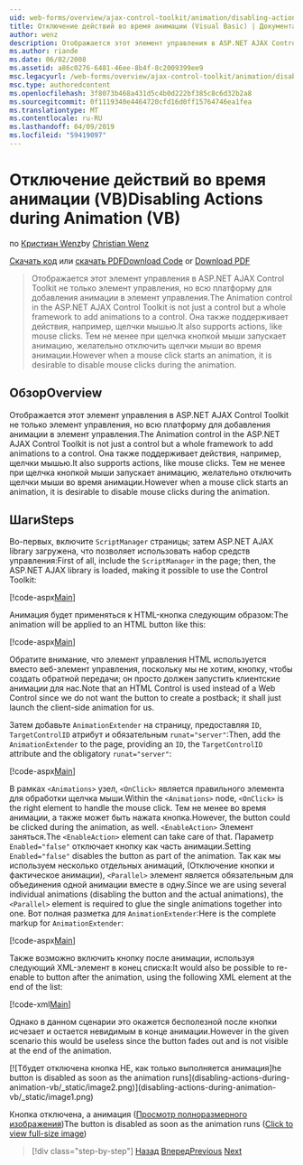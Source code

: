 ```yaml
---
uid: web-forms/overview/ajax-control-toolkit/animation/disabling-actions-during-animation-vb
title: Отключение действий во время анимации (Visual Basic) | Документация Майкрософт
author: wenz
description: Отображается этот элемент управления в ASP.NET AJAX Control Toolkit не только элемент управления, но всю платформу для добавления анимации в элемент управления. Она также поддерживает действия...
ms.author: riande
ms.date: 06/02/2008
ms.assetid: a86c0276-6481-46ee-8b4f-8c2009399ee9
msc.legacyurl: /web-forms/overview/ajax-control-toolkit/animation/disabling-actions-during-animation-vb
msc.type: authoredcontent
ms.openlocfilehash: 3f8073b468a431d5c4b0d222bf385c8c6d32b2a8
ms.sourcegitcommit: 0f1119340e4464720cfd16d0ff15764746ea1fea
ms.translationtype: MT
ms.contentlocale: ru-RU
ms.lasthandoff: 04/09/2019
ms.locfileid: "59419097"
---
```

# <a name="disabling-actions-during-animation-vb"></a><span data-ttu-id="59bcf-104">Отключение действий во время анимации (VB)</span><span class="sxs-lookup"><span data-stu-id="59bcf-104">Disabling Actions during Animation (VB)</span></span>

<span data-ttu-id="59bcf-105">по [Кристиан Wenz](https://github.com/wenz)</span><span class="sxs-lookup"><span data-stu-id="59bcf-105">by [Christian Wenz](https://github.com/wenz)</span></span>

<span data-ttu-id="59bcf-106">[Скачать код](http://download.microsoft.com/download/f/9/a/f9a26acd-8df4-4484-8a18-199e4598f411/Animation7.vb.zip) или [скачать PDF](http://download.microsoft.com/download/6/7/1/6718d452-ff89-4d3f-a90e-c74ec2d636a3/animation7VB.pdf)</span><span class="sxs-lookup"><span data-stu-id="59bcf-106">[Download Code](http://download.microsoft.com/download/f/9/a/f9a26acd-8df4-4484-8a18-199e4598f411/Animation7.vb.zip) or [Download PDF](http://download.microsoft.com/download/6/7/1/6718d452-ff89-4d3f-a90e-c74ec2d636a3/animation7VB.pdf)</span></span>

> <span data-ttu-id="59bcf-107">Отображается этот элемент управления в ASP.NET AJAX Control Toolkit не только элемент управления, но всю платформу для добавления анимации в элемент управления.</span><span class="sxs-lookup"><span data-stu-id="59bcf-107">The Animation control in the ASP.NET AJAX Control Toolkit is not just a control but a whole framework to add animations to a control.</span></span> <span data-ttu-id="59bcf-108">Она также поддерживает действия, например, щелчки мышью.</span><span class="sxs-lookup"><span data-stu-id="59bcf-108">It also supports actions, like mouse clicks.</span></span> <span data-ttu-id="59bcf-109">Тем не менее при щелчка кнопкой мыши запускает анимацию, желательно отключить щелчки мыши во время анимации.</span><span class="sxs-lookup"><span data-stu-id="59bcf-109">However when a mouse click starts an animation, it is desirable to disable mouse clicks during the animation.</span></span>


## <a name="overview"></a><span data-ttu-id="59bcf-110">Обзор</span><span class="sxs-lookup"><span data-stu-id="59bcf-110">Overview</span></span>

<span data-ttu-id="59bcf-111">Отображается этот элемент управления в ASP.NET AJAX Control Toolkit не только элемент управления, но всю платформу для добавления анимации в элемент управления.</span><span class="sxs-lookup"><span data-stu-id="59bcf-111">The Animation control in the ASP.NET AJAX Control Toolkit is not just a control but a whole framework to add animations to a control.</span></span> <span data-ttu-id="59bcf-112">Она также поддерживает действия, например, щелчки мышью.</span><span class="sxs-lookup"><span data-stu-id="59bcf-112">It also supports actions, like mouse clicks.</span></span> <span data-ttu-id="59bcf-113">Тем не менее при щелчка кнопкой мыши запускает анимацию, желательно отключить щелчки мыши во время анимации.</span><span class="sxs-lookup"><span data-stu-id="59bcf-113">However when a mouse click starts an animation, it is desirable to disable mouse clicks during the animation.</span></span>

## <a name="steps"></a><span data-ttu-id="59bcf-114">Шаги</span><span class="sxs-lookup"><span data-stu-id="59bcf-114">Steps</span></span>

<span data-ttu-id="59bcf-115">Во-первых, включите `ScriptManager` страницы; затем ASP.NET AJAX library загружена, что позволяет использовать набор средств управления:</span><span class="sxs-lookup"><span data-stu-id="59bcf-115">First of all, include the `ScriptManager` in the page; then, the ASP.NET AJAX library is loaded, making it possible to use the Control Toolkit:</span></span>

[!code-aspx[Main](disabling-actions-during-animation-vb/samples/sample1.aspx)]

<span data-ttu-id="59bcf-116">Анимация будет применяться к HTML-кнопка следующим образом:</span><span class="sxs-lookup"><span data-stu-id="59bcf-116">The animation will be applied to an HTML button like this:</span></span>

[!code-aspx[Main](disabling-actions-during-animation-vb/samples/sample2.aspx)]

<span data-ttu-id="59bcf-117">Обратите внимание, что элемент управления HTML используется вместо веб-элемент управления, поскольку мы не хотим, кнопку, чтобы создать обратной передачи; он просто должен запустить клиентские анимации для нас.</span><span class="sxs-lookup"><span data-stu-id="59bcf-117">Note that an HTML Control is used instead of a Web Control since we do not want the button to create a postback; it shall just launch the client-side animation for us.</span></span>

<span data-ttu-id="59bcf-118">Затем добавьте `AnimationExtender` на страницу, предоставляя `ID`, `TargetControlID` атрибут и обязательным `runat="server"`:</span><span class="sxs-lookup"><span data-stu-id="59bcf-118">Then, add the `AnimationExtender` to the page, providing an `ID`, the `TargetControlID` attribute and the obligatory `runat="server"`:</span></span>

[!code-aspx[Main](disabling-actions-during-animation-vb/samples/sample3.aspx)]

<span data-ttu-id="59bcf-119">В рамках `<Animations>` узел, `<OnClick>` является правильного элемента для обработки щелчка мыши.</span><span class="sxs-lookup"><span data-stu-id="59bcf-119">Within the `<Animations>` node, `<OnClick>` is the right element to handle the mouse click.</span></span> <span data-ttu-id="59bcf-120">Тем не менее во время анимации, а также может быть нажата кнопка.</span><span class="sxs-lookup"><span data-stu-id="59bcf-120">However, the button could be clicked during the animation, as well.</span></span> <span data-ttu-id="59bcf-121">`<EnableAction>` Элемент заняться.</span><span class="sxs-lookup"><span data-stu-id="59bcf-121">The `<EnableAction>` element can take care of that.</span></span> <span data-ttu-id="59bcf-122">Параметр `Enabled="false"` отключает кнопку как часть анимации.</span><span class="sxs-lookup"><span data-stu-id="59bcf-122">Setting `Enabled="false"` disables the button as part of the animation.</span></span> <span data-ttu-id="59bcf-123">Так как мы используем несколько отдельных анимаций, (Отключение кнопки и фактическое анимации), `<Parallel>` элемент является обязательным для объединения одной анимации вместе в одну.</span><span class="sxs-lookup"><span data-stu-id="59bcf-123">Since we are using several individual animations (disabling the button and the actual animations), the `<Parallel>` element is required to glue the single animations together into one.</span></span> <span data-ttu-id="59bcf-124">Вот полная разметка для `AnimationExtender`:</span><span class="sxs-lookup"><span data-stu-id="59bcf-124">Here is the complete markup for `AnimationExtender`:</span></span>

[!code-aspx[Main](disabling-actions-during-animation-vb/samples/sample4.aspx)]

<span data-ttu-id="59bcf-125">Также возможно включить кнопку после анимации, используя следующий XML-элемент в конец списка:</span><span class="sxs-lookup"><span data-stu-id="59bcf-125">It would also be possible to re-enable to button after the animation, using the following XML element at the end of the list:</span></span>

[!code-xml[Main](disabling-actions-during-animation-vb/samples/sample5.xml)]

<span data-ttu-id="59bcf-126">Однако в данном сценарии это окажется бесполезной после кнопки исчезает и остается невидимым в конце анимации.</span><span class="sxs-lookup"><span data-stu-id="59bcf-126">However in the given scenario this would be useless since the button fades out and is not visible at the end of the animation.</span></span>


[![T<span data-ttu-id="59bcf-127">будет отключена кнопка HE, как только выполняется анимация]</span><span class="sxs-lookup"><span data-stu-id="59bcf-127">he button is disabled as soon as the animation runs]</span></span>(disabling-actions-during-animation-vb/_static/image2.png)](disabling-actions-during-animation-vb/_static/image1.png)

<span data-ttu-id="59bcf-128">Кнопка отключена, а анимация ([Просмотр полноразмерного изображения](disabling-actions-during-animation-vb/_static/image3.png))</span><span class="sxs-lookup"><span data-stu-id="59bcf-128">The button is disabled as soon as the animation runs ([Click to view full-size image](disabling-actions-during-animation-vb/_static/image3.png))</span></span>

> [!div class="step-by-step"]
> <span data-ttu-id="59bcf-129">[Назад](animating-in-response-to-user-interaction-vb.md)
> [Вперед](triggering-an-animation-in-another-control-vb.md)</span><span class="sxs-lookup"><span data-stu-id="59bcf-129">[Previous](animating-in-response-to-user-interaction-vb.md)
[Next](triggering-an-animation-in-another-control-vb.md)</span></span>
